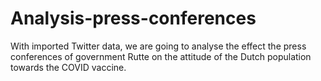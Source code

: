# Analysis-press-conferences
With imported Twitter data, we are going to analyse the effect the press conferences of government Rutte on the attitude of the Dutch population towards the COVID vaccine.
